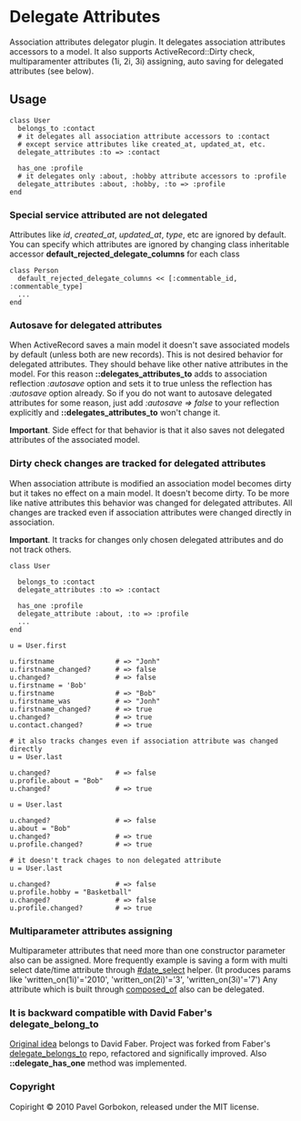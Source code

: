# Delegate Attributes

Association attributes delegator plugin. It delegates association attributes accessors to a model. It also supports ActiveRecord::Dirty check, multiparamenter attributes (1i, 2i, 3i) assigning, auto saving for delegated attributes (see below).

## Usage

    class User
      belongs_to :contact
      # it delegates all association attribute accessors to :contact 
      # except service attributes like created_at, updated_at, etc.
      delegate_attributes :to => :contact
      
      has_one :profile
      # it delegates only :about, :hobby attribute accessors to :profile
      delegate_attributes :about, :hobby, :to => :profile
    end


### Special service attributed are not delegated

Attributes like _id_, _created\_at_, _updated\_at_, _type_, etc are ignored by default.
You can specify which attributes are ignored by changing class inheritable accessor __default\_rejected\_delegate\_columns__ for each class

    class Person
      default_rejected_delegate_columns << [:commentable_id, :commentable_type]
      ...
    end

### Autosave for delegated attributes

When ActiveRecord saves a main model it doesn't save associated models by default (unless both are new records). This is not desired behavior for delegated attributes. They should behave like other native attributes in the model. For this reason __::delegates\_attributes\_to__ adds to association reflection _:autosave_ option and sets it to true unless the reflection has _:autosave_ option already. So if you do not want to autosave delegated attributes for some reason, just add _:autosave => false_ to your reflection explicitly and __::delegates\_attributes\_to__ won't change it.

__Important__. Side effect for that behavior is that it also saves not delegated attributes of the associated model.

### Dirty check changes are tracked for delegated attributes

When association attribute is modified an association model becomes dirty but it takes no effect on a main model. It doesn't become dirty. To be more like native attributes this behavior was changed for delegated attributes. All changes are tracked even if association attributes were changed directly in association.

__Important__. It tracks for changes only chosen delegated attributes and do not track others.


    class User
    
      belongs_to :contact
      delegate_attributes :to => :contact
    
      has_one :profile
      delegate_attribute :about, :to => :profile
      ...
    end

    u = User.first

    u.firstname               # => "Jonh"
    u.firstname_changed?      # => false
    u.changed?                # => false
    u.firstname = 'Bob'       
    u.firstname               # => "Bob"
    u.firstname_was           # => "Jonh"
    u.firstname_changed?      # => true
    u.changed?                # => true
    u.contact.changed?        # => true

    # it also tracks changes even if association attribute was changed directly
    u = User.last

    u.changed?                # => false
    u.profile.about = "Bob"
    u.changed?                # => true

    u = User.last

    u.changed?                # => false
    u.about = "Bob"
    u.changed?                # => true
    u.profile.changed?        # => true
    
    # it doesn't track chages to non delegated attribute
    u = User.last

    u.changed?                # => false
    u.profile.hobby = "Basketball"
    u.changed?                # => false
    u.profile.changed?        # => true

### Multiparameter attributes assigning

Multiparameter attributes that need more than one constructor parameter also can be assigned.
More frequently example is saving a form with multi select date/time attribute through 
[\#date\_select](http://apidock.com/rails/ActionView/Helpers/DateHelper/date_select) helper.
(It produces params like 'written\_on(1i)'='2010', 'written\_on(2i)'='3', 'written\_on(3i)'='7')
Any attribute which is built through [composed\_of](http://apidock.com/rails/ActiveRecord/Aggregations/ClassMethods/composed_of)
also can be delegated.

### It is backward compatible with David Faber's delegate\_belong\_to

[Original idea](http://www.kellerandfaber.com/writing/delegate_belongs_to-delegating-to-associations-in-rails) belongs to David Faber. Project was forked from Faber's [delegate\_belongs\_to](http://github.com/faber/delegate_belongs_to) repo, refactored and significally improved. Also __::delegate\_has\_one__ method was implemented.

### Copyright

Copiright &copy; 2010 Pavel Gorbokon, released under the MIT license.